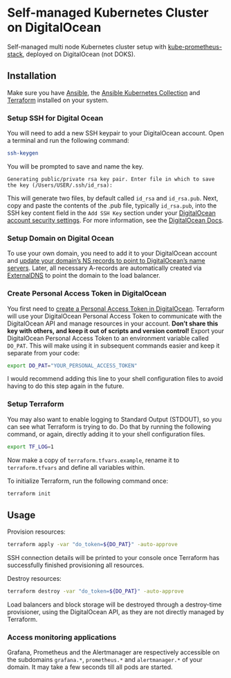# Self-managed Kubernetes Cluster on DigitalOcean

Self-managed multi node Kubernetes cluster setup with [kube-prometheus-stack](https://github.com/prometheus-operator/kube-prometheus), deployed on DigitalOcean (not DOKS).

## Installation

Make sure you have [Ansible](https://docs.ansible.com/ansible/latest/installation_guide/intro_installation.html), the [Ansible Kubernetes Collection](https://galaxy.ansible.com/community/kubernetes) and [Terraform](https://learn.hashicorp.com/tutorials/terraform/install-cli) installed on your system.

### Setup SSH for Digital Ocean

You will need to add a new SSH keypair to your DigitalOcean account. Open a terminal and run the following command:

```sh
ssh-keygen
```

You will be prompted to save and name the key.

```
Generating public/private rsa key pair. Enter file in which to save the key (/Users/USER/.ssh/id_rsa):
```

This will generate two files, by default called `id_rsa` and `id_rsa.pub`. Next, copy and paste the contents of the .pub file, typically `id_rsa.pub`, into the SSH key content field in the `Add SSH Key` section under your [DigitalOcean account security settings](https://cloud.digitalocean.com/account/security). For more information, see the [DigitalOcean Docs](https://docs.digitalocean.com/products/droplets/how-to/add-ssh-keys/to-account/).

### Setup Domain on Digital Ocean

To use your own domain, you need to add it to your DigitalOcean account and [update your domain’s NS records to point to DigitalOcean’s name servers](https://www.digitalocean.com/community/tutorials/how-to-point-to-digitalocean-nameservers-from-common-domain-registrars). Later, all necessary A-records are automatically created via [ExternalDNS](https://github.com/kubernetes-sigs/external-dns) to point the domain to the load balancer.

### Create Personal Access Token in DigitalOcean

You first need to [create a Personal Access Token in DigitalOcean](https://docs.digitalocean.com/reference/api/create-personal-access-token/). Terraform will use your DigitalOcean Personal Access Token to communicate with the DigitalOcean API and manage resources in your account. **Don’t share this key with others, and keep it out of scripts and version control!** Export your DigitalOcean Personal Access Token to an environment variable called `DO_PAT`. This will make using it in subsequent commands easier and keep it separate from your code:

```sh
export DO_PAT="YOUR_PERSONAL_ACCESS_TOKEN"
```

I would recommend adding this line to your shell configuration files to avoid having to do this step again in the future.

### Setup Terraform

You may also want to enable logging to Standard Output (STDOUT), so you can see what Terraform is trying to do. Do that by running the following command, or again, directly adding it to your shell configuration files.

```sh
export TF_LOG=1
```

Now make a copy of `terraform.tfvars.example`, rename it to `terraform.tfvars` and define all variables within.

To initialize Terraform, run the following command once:

```sh
terraform init
```

## Usage

Provision resources:

```sh
terraform apply -var "do_token=${DO_PAT}" -auto-approve
```

SSH connection details will be printed to your console once Terraform has successfully finished provisioning all resources.

Destroy resources:

```sh
terraform destroy -var "do_token=${DO_PAT}" -auto-approve
```

Load balancers and block storage will be destroyed through a destroy-time provisioner, using the DigitalOcean API, as they are not directly managed by Terraform.

### Access monitoring applications

Grafana, Prometheus and the Alertmanager are respectively accessible on the subdomains `grafana.*`, `prometheus.*` and `alertmanager.*` of your domain. It may take a few seconds till all pods are started.